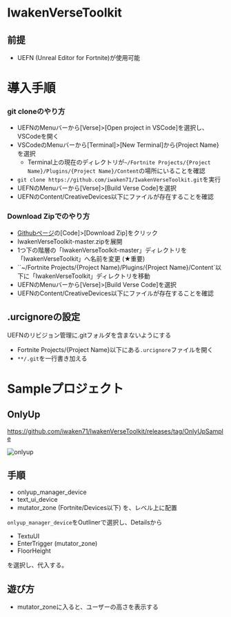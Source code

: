 # IwakenVerseToolkit

## 前提
- UEFN (Unreal Editor for Fortnite)が使用可能

# 導入手順

### git cloneのやり方
- UEFNのMenuバーから[Verse]>[Open project in VSCode]を選択し、VSCodeを開く
- VSCodeのMenuバーから[Terminal]>[New Terminal]から{Project Name}を選択
  - Terminal上の現在のディレクトリが`~/Fortnite Projects/{Project Name}/Plugins/{Project Name}/Content`の場所にいることを確認
- `git clone https://github.com/iwaken71/IwakenVerseToolkit.git`を実行
- UEFNのMenuバーから[Verse]>[Build Verse Code]を選択
- UEFNのContent/CreativeDevices以下にファイルが存在することを確認
### Download Zipでのやり方

- [Githubページ](https://github.com/iwaken71/IwakenVerseToolkit/)の[Code]>[Download Zip]をクリック
- IwakenVerseToolkit-master.zipを展開
- 1つ下の階層の「IwakenVerseToolkit-master」ディレクトリを「IwakenVerseToolkit」へ名前を変更 (★重要)
- ``~/Fortnite Projects/{Project Name}/Plugins/{Project Name}/Content`以下に「IwakenVerseToolkit」ディレクトリを移動
- UEFNのMenuバーから[Verse]>[Build Verse Code]を選択
- UEFNのContent/CreativeDevices以下にファイルが存在することを確認

## .urcignoreの設定
UEFNのリビジョン管理に.gitフォルダを含まないようにする

- Fortnite Projects/{Project Name}以下にある`.urcignore`ファイルを開く
- `**/.git`を一行書き加える

# Sampleプロジェクト
## OnlyUp

https://github.com/iwaken71/IwakenVerseToolkit/releases/tag/OnlyUpSample

![onlyup](https://github.com/iwaken71/IwakenVerseToolkit/assets/10010842/ada4e92c-dd3f-4022-8ed3-7bf3b125dc99)

## 手順

- onlyup_manager_device
- text_ui_device
- mutator_zone (Fortnite/Devices以下)
を、レベル上に配置

`onlyup_manager_device`をOutlinerで選択し、Detailsから

- TextuUI
- EnterTrigger (mutator_zone)
- FloorHeight

を選択し、代入する。

## 遊び方

- mutator_zoneに入ると、ユーザーの高さを表示する

